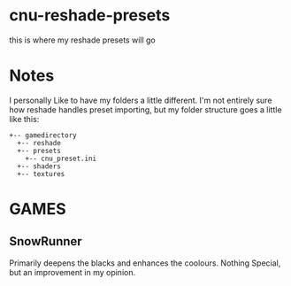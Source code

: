 # cnu-reshade-presets
this is where my reshade presets will go

# Notes
I personally Like to have my folders a little different. I'm not entirely sure how reshade handles preset importing, but my folder structure goes a little like this:

```
+-- gamedirectory    
  +-- reshade
  +-- presets
    +-- cnu_preset.ini
  +-- shaders
  +-- textures
```

# GAMES
## SnowRunner
Primarily deepens the blacks and enhances the coolours. Nothing Special, but an improvement in my opinion.
